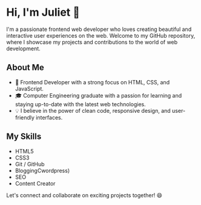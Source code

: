 # Hi, I'm Juliet 👋

I'm a passionate frontend web developer who loves creating beautiful and interactive user experiences on the web. Welcome to my GitHub repository, where I showcase my projects and contributions to the world of web development.

## About Me

- 🌟 Frontend Developer with a strong focus on HTML, CSS, and JavaScript.
- 🎓 Computer Engineering graduate with a passion for learning and staying up-to-date with the latest web technologies.
- 💡 I believe in the power of clean code, responsive design, and user-friendly interfaces.


## My Skills

- HTML5
- CSS3
- Git / GitHub
- BloggingCwordpress)
- SEO
- Content Creator

Let's connect and collaborate on exciting projects together! 😄
